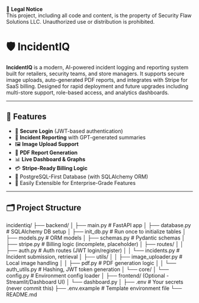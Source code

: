 📌 **Legal Notice**  
This project, including all code and content, is the property of Security Flaw Solutions LLC. Unauthorized use or distribution is prohibited.

# 🛡️ IncidentIQ

**IncidentIQ** is a modern, AI-powered incident logging and reporting system built for retailers, security teams, and store managers. It supports secure image uploads, auto-generated PDF reports, and integrates with Stripe for SaaS billing. Designed for rapid deployment and future upgrades including multi-store support, role-based access, and analytics dashboards.

---

## 🚀 Features

- 🔐 **Secure Login** (JWT-based authentication)
- 📝 **Incident Reporting** with GPT-generated summaries
- 🖼️ **Image Upload Support**
- 📄 **PDF Report Generation**
- 📊 **Live Dashboard & Graphs**
- 💳 **Stripe-Ready Billing Logic**
- 🧱 PostgreSQL-First Database (with SQLAlchemy ORM)
- 🧪 Easily Extensible for Enterprise-Grade Features

---

## 🗂️ Project Structure

incidentiq/
├── backend/
│ ├── main.py # FastAPI app
│ ├── database.py # SQLAlchemy DB setup
│ ├── init_db.py # Run once to initialize tables
│ ├── models.py # ORM models
│ ├── schemas.py # Pydantic schemas
│ ├── stripe.py # Billing logic (incomplete, placeholder)
│ ├── routes/
│ │ ├── auth.py # Auth routes (JWT login/register)
│ │ └── incidents.py # Incident submission, retrieval
│ ├── utils/
│ │ ├── image_uploader.py # Local image handling
│ │ ├── pdf.py # PDF generation logic
│ │ └── auth_utils.py # Hashing, JWT token generation
│ └── core/
│ └── config.py # Environment config loader
│
├── frontend/ (Optional - Streamlit/Dashboard UI)
│ └── dashboard.py
│
├── .env # Your secrets (never commit this)
├── .env.example # Template environment file
└── README.md